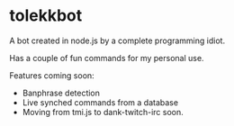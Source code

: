 # tolekkbot

A bot created in node.js by a complete programming idiot.

Has a couple of fun commands for my personal use. 

Features coming soon:
  - Banphrase detection
  - Live synched commands from a database
  - Moving from tmi.js to dank-twitch-irc soon.
  
  

